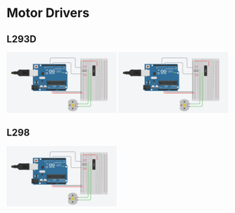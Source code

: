 # Motor Drivers 
## L293D 

<img src='images/l293d.gif' width=250 />
<img src='images/l293d.gif' width=250 />

## L298 

<img src='images/l293d.gif' width=250 />

